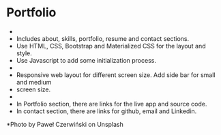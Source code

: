 # Portfolio
*
* Includes about, skills, portfolio, resume and contact sections.
* Use HTML, CSS, Bootstrap and Materialized CSS for the layout and style.
* Use Javascript to add some initialization process. 
*
* Responsive web layout for different screen size. Add side bar for small and medium 
* screen size. 
*
* In Portfolio section, there are links for the live app and source code.
* In contact section, there are links for github, email and Linkedin.


*Photo by Paweł Czerwiński on Unsplash